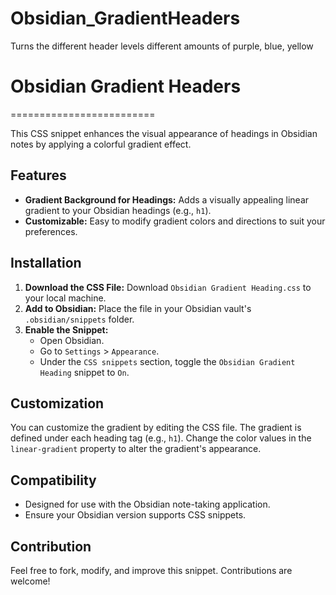 # Obsidian_GradientHeaders
Turns the different header levels different amounts of purple, blue, yellow


# Obsidian Gradient Headers
=========================

This CSS snippet enhances the visual appearance of headings in Obsidian notes by applying a colorful gradient effect.

Features
--------

*   **Gradient Background for Headings:** Adds a visually appealing linear gradient to your Obsidian headings (e.g., `h1`).
*   **Customizable:** Easy to modify gradient colors and directions to suit your preferences.

Installation
------------

1.  **Download the CSS File:** Download `Obsidian Gradient Heading.css` to your local machine.
2.  **Add to Obsidian:** Place the file in your Obsidian vault's `.obsidian/snippets` folder.
3.  **Enable the Snippet:**
    *   Open Obsidian.
    *   Go to `Settings` > `Appearance`.
    *   Under the `CSS snippets` section, toggle the `Obsidian Gradient Heading` snippet to `On`.

Customization
-------------

You can customize the gradient by editing the CSS file. The gradient is defined under each heading tag (e.g., `h1`). Change the color values in the `linear-gradient` property to alter the gradient's appearance.

Compatibility
-------------

*   Designed for use with the Obsidian note-taking application.
*   Ensure your Obsidian version supports CSS snippets.

Contribution
------------

Feel free to fork, modify, and improve this snippet. Contributions are welcome!
